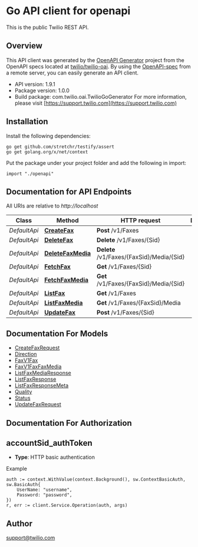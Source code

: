 # Go API client for openapi

This is the public Twilio REST API.

## Overview
This API client was generated by the [OpenAPI Generator](https://openapi-generator.tech) project from the OpenAPI specs located at [twilio/twilio-oai](https://github.com/twilio/twilio-oai/tree/main/spec).  By using the [OpenAPI-spec](https://www.openapis.org/) from a remote server, you can easily generate an API client.

- API version: 1.9.1
- Package version: 1.0.0
- Build package: com.twilio.oai.TwilioGoGenerator
For more information, please visit [https://support.twilio.com](https://support.twilio.com)

## Installation

Install the following dependencies:

```shell
go get github.com/stretchr/testify/assert
go get golang.org/x/net/context
```

Put the package under your project folder and add the following in import:

```golang
import "./openapi"
```

## Documentation for API Endpoints

All URIs are relative to *http://localhost*

Class | Method | HTTP request | Description
------------ | ------------- | ------------- | -------------
*DefaultApi* | [**CreateFax**](docs/DefaultApi.md#createfax) | **Post** /v1/Faxes | 
*DefaultApi* | [**DeleteFax**](docs/DefaultApi.md#deletefax) | **Delete** /v1/Faxes/{Sid} | 
*DefaultApi* | [**DeleteFaxMedia**](docs/DefaultApi.md#deletefaxmedia) | **Delete** /v1/Faxes/{FaxSid}/Media/{Sid} | 
*DefaultApi* | [**FetchFax**](docs/DefaultApi.md#fetchfax) | **Get** /v1/Faxes/{Sid} | 
*DefaultApi* | [**FetchFaxMedia**](docs/DefaultApi.md#fetchfaxmedia) | **Get** /v1/Faxes/{FaxSid}/Media/{Sid} | 
*DefaultApi* | [**ListFax**](docs/DefaultApi.md#listfax) | **Get** /v1/Faxes | 
*DefaultApi* | [**ListFaxMedia**](docs/DefaultApi.md#listfaxmedia) | **Get** /v1/Faxes/{FaxSid}/Media | 
*DefaultApi* | [**UpdateFax**](docs/DefaultApi.md#updatefax) | **Post** /v1/Faxes/{Sid} | 


## Documentation For Models

 - [CreateFaxRequest](docs/CreateFaxRequest.md)
 - [Direction](docs/Direction.md)
 - [FaxV1Fax](docs/FaxV1Fax.md)
 - [FaxV1FaxFaxMedia](docs/FaxV1FaxFaxMedia.md)
 - [ListFaxMediaResponse](docs/ListFaxMediaResponse.md)
 - [ListFaxResponse](docs/ListFaxResponse.md)
 - [ListFaxResponseMeta](docs/ListFaxResponseMeta.md)
 - [Quality](docs/Quality.md)
 - [Status](docs/Status.md)
 - [UpdateFaxRequest](docs/UpdateFaxRequest.md)


## Documentation For Authorization



## accountSid_authToken

- **Type**: HTTP basic authentication

Example

```golang
auth := context.WithValue(context.Background(), sw.ContextBasicAuth, sw.BasicAuth{
    UserName: "username",
    Password: "password",
})
r, err := client.Service.Operation(auth, args)
```


## Author

support@twilio.com

